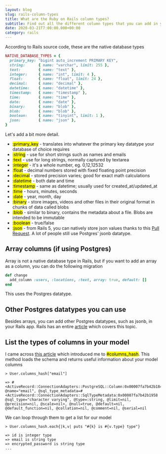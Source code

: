 ```yaml
---
layout: blog
slug: rails-column-types
title: What are the Ruby on Rails column types?
subtitle: Find out all the different column types that you can add in your Ruby on Rails app
date: 2020-03-21T7:00:00.000+00:00
category: rails
---
```


According to Rails source code, these are the native database types

```ruby
NATIVE_DATABASE_TYPES = {
  primary_key: "bigint auto_increment PRIMARY KEY",
  string:      { name: "varchar", limit: 255 },
  text:        { name: "text" },
  integer:     { name: "int", limit: 4 },
  float:       { name: "float", limit: 24 },
  decimal:     { name: "decimal" },
  datetime:    { name: "datetime" },
  timestamp:   { name: "timestamp" },
  time:        { name: "time" },
  date:        { name: "date" },
  binary:      { name: "blob" },
  blob:        { name: "blob" },
  boolean:     { name: "tinyint", limit: 1 },
  json:        { name: "json" },
}
```

Let's add a bit more detail.

<ul>
  <li><mark>:primary_key</mark> - translates into whatever the primary key datatype your database of choice requires</li>
  <li><mark>:string</mark> - use for short strings such as names and emails</li>
  <li><mark>:text</mark> - use for long strings, normally captured by textarea</li>
  <li><mark>:integer</mark> - it's a whole number, eg. 0,12,12532</li>
  <li><mark>:float</mark> - decimal numbers stored with fixed floating point precision</li>
  <li><mark>:decimal</mark> - stored precision varies; good for exact math calculations</li>
  <li><mark>:datetime</mark> - both date and time</li>
  <li><mark>:timestamp</mark> - same as datetime; usually used for created_at/updated_at</li>
  <li><mark>:time</mark> - hours, minutes, seconds</li>
  <li><mark>:date</mark> - year, month, day</li>
  <li><mark>:binary</mark> - store images, videos and other files in their original format in chunks of data called blobs</li>
  <li><mark>:blob</mark> - similar to binary, contains the metadata about a file. Blobs are intended to be immutable</li>
  <li><mark>:boolean</mark> - true/false</li>
  <li><mark>:json</mark> - from Rails 5, you can natively store json values thanks to this <a href="https://github.com/rails/rails/pull/21110" target="_blank">Pull Request</a>. A lot of people still use Postgres' jsonb datatype.</li>
</ul>

## Array columns (if using Postgres)

Array is not a native database type in Rails, but if you want to add an array as a column, you can do the following migration

```ruby
def change
  add_column :users, :locations, :text, array: true, default: []
end
```

This uses the Postgres datatype.

## Other Postgres datatypes you can use

Besides arrays, you can add other Postgres datatypes, such as jsonb, in your Rails app. Rails has an entire <a href="https://guides.rubyonrails.org/active_record_postgresql.html#enumerated-types" target="_blank">article</a> which covers this topic.


## List the types of columns in your model

I came across <a href="https://medium.com/chaos-elevators/rails-how-to-get-column-types-in-activerecord-ff2c6665a248" target="_blank">this article</a> which introduced me to <mark>#columns_hash</mark>. This method loads the schema and returns useful information about your model columns

```console
> User.columns_hash["email"]

=> #<ActiveRecord::ConnectionAdapters::PostgreSQL::Column:0x00007fa7b42b1840 @name="email", @sql_type_metadata=#<ActiveRecord::ConnectionAdapters::SqlTypeMetadata:0x00007fa7b42b1958 @sql_type="character varying", @type=:string, @limit=nil, @precision=nil, @scale=nil>, @null=true, @default=nil, @default_function=nil, @collation=nil, @comment=nil, @serial=nil
```

We can loop through them to get a list for our model

```console
> User.columns_hash.each{|k,v| puts "#{k} is #{v.type} type"}

=> id is integer type
=> email is string type
=> encrypted_password is string type
...
```